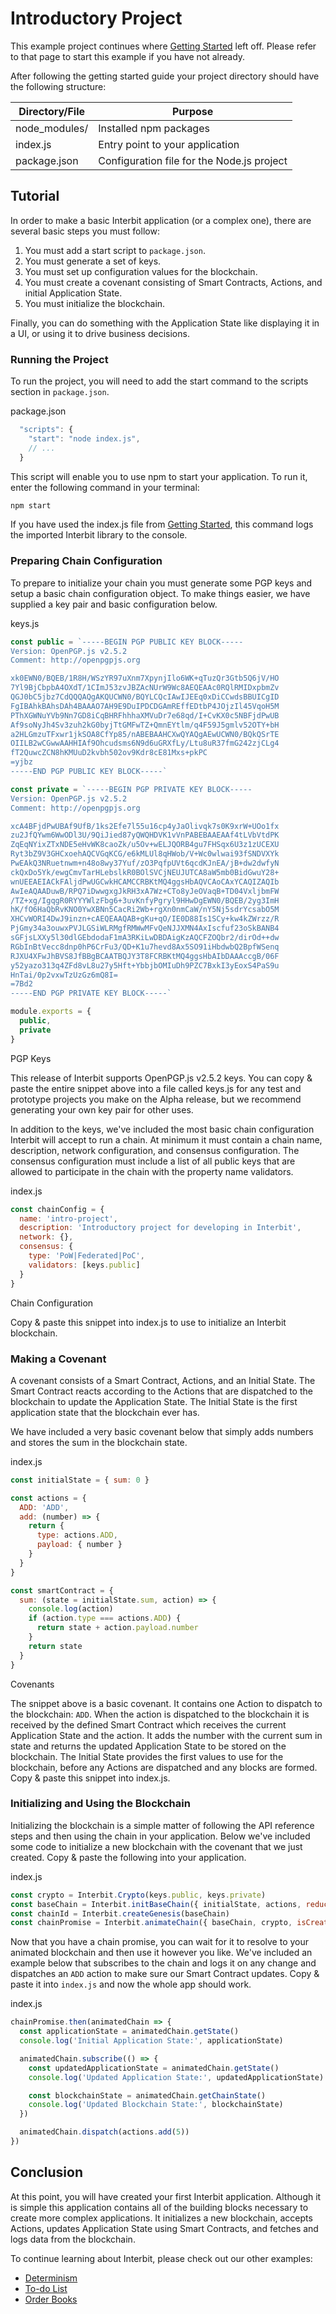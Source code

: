 # Introductory Project

This example project continues where [Getting
Started](../getting-started/README.md) left off. Please refer to that
page to start this example if you have not already.

After following the getting started guide your project directory should
have the following structure:

Directory/File     | Purpose
-------------------| -------
node_modules/      | Installed npm packages
index.js           | Entry point to your application
package.json       | Configuration file for the Node.js project


## Tutorial

In order to make a basic Interbit application (or a complex one), there
are several basic steps you must follow:

1. You must add a start script to `package.json`.
1. You must generate a set of keys.
1. You must set up configuration values for the blockchain.
1. You must create a covenant consisting of Smart Contracts, Actions,
   and initial Application State.
1. You must initialize the blockchain.

Finally, you can do something with the Application State like displaying
it in a UI, or using it to drive business decisions.


### Running the Project

To run the project, you will need to add the start command to the
scripts section in `package.json`.

<div class="filename">package.json</div>

```js
  "scripts": {
    "start": "node index.js",
    // ...
  }
```

This script will enable you to use npm to start your application. To run
it, enter the following command in your terminal:

```bash
npm start
```

If you have used the index.js file from [Getting
Started](../getting-started/README.md), this command logs the imported
Interbit library to the console.


### Preparing Chain Configuration

To prepare to initialize your chain you must generate some PGP keys and
setup a basic chain configuration object. To make things easier, we have
supplied a key pair and basic configuration below.

<div class="filename">keys.js</div>

```js
const public = `-----BEGIN PGP PUBLIC KEY BLOCK-----
Version: OpenPGP.js v2.5.2
Comment: http://openpgpjs.org

xk0EWN0/BQEB/1R8H/WSzYR97uXnm7XpynjIlo6WK+qTuzQr3Gtb5Q6jV/HO
7Yl9BjCbpbA4OXdT/1CImJ53zvJBZAcNUrW9Wc8AEQEAAc0RQlRMIDxpbmZv
QGJ0bC5jbz7CdQQQAQgAKQUCWN0/BQYLCQcIAwIJEEq0xDiCCwdsBBUICgID
FgIBAhkBAhsDAh4BAAAO7AH9E9DuIPDCDGAmREffEDtbP4JOjzIl45VqoH5M
PThXGWNuYVb9Nn7GD8iCqBHRFhhhaXMVuDr7e68qd/I+CvKX0c5NBFjdPwUB
Af9soNyJh4Sv3zuh2kG0byjTtGMFwTZ+QmnEYtlm/q4F59J5gmlv52OTY+bH
a2HLGmzuTFxwr1jkSOA8CfYp85/nABEBAAHCXwQYAQgAEwUCWN0/BQkQSrTE
OIILB2wCGwwAAHHIAf9Ohcudsms6N9d6uGRXfLy/Ltu8uR37fmG242zjCLg4
fT2QuwcZCN8hKMUuD2kvbh502ov9Kdr8cE81Mxs+pkPC
=yjbz
-----END PGP PUBLIC KEY BLOCK-----`

const private = `-----BEGIN PGP PRIVATE KEY BLOCK-----
Version: OpenPGP.js v2.5.2
Comment: http://openpgpjs.org

xcA4BFjdPwUBAf9UfB/1ks2Efe7l55u16cp4yJaOlivqk7s0K9xrW+UOo1fx
zu2JfQYwm6WwODl3U/9QiJied87yQWQHDVK1vVnPABEBAAEAAf4tLVbVtdPK
ZqEqNYixZTxNDE5eHvWK8caoZk/u5Ov+wELJQORB4gu7FHSqx6U3z1zUCEXU
Ryt3bZ9V3GHCxoehAQCVGqKCG/e6kMLUl8qHWob/V+Wc0wlwai93fSNDVXYk
PwEAkQ3NRuetnwm+n48o8wy37Yuf/zO3PqfpUVt6qcdKJnEA/jB+dw2dwfyN
ckQxDo5Yk/ewgCmvTarHLebslkR0BOlSVCjNEUJUTCA8aW5mb0BidGwuY28+
wnUEEAEIACkFAljdPwUGCwkHCAMCCRBKtMQ4ggsHbAQVCAoCAxYCAQIZAQIb
AwIeAQAADuwB/RPQ7iDwwgxgJkRH3xA7Wz+CTo8yJeOVaqB+TD04VxljbmFW
/TZ+xg/IgqgR0RYYYWlzFbg6+3uvKnfyPgryl9HHwDgEWN0/BQEB/2yg3ImH
hK/fO6HaQbRvKNO0YwXBNn5CacRi2Wb+rgXn0nmCaW/nY5Nj5sdrYcsabO5M
XHCvWORI4DwJ9inzn+cAEQEAAQAB+gKu+qO/IE0D88Is1SCy+kw4kZWrzz/R
PjGmy34a3ouwxPVJLGSiWLRMgfRMWwMFvQeNJJXMN4AxIscfuf23oSkBANB4
sGFjsLXXy5l30dlGEbdodaF1mA3RKiLwDBDAigKzAQCFZOQbr2/dirOd++dw
RGbInBtVecc8dnp0hP6CrFu3/QD+K1u7hevd8Ax5SO91iHbdwbQ2BpfWSenq
RJXU4XFwJhBVS8JfBBgBCAATBQJY3T8FCRBKtMQ4ggsHbAIbDAAAccgB/06F
y52yazo313q4ZFd8vL8u27y5Hft+YbbjbOMIuDh9PZC7BxkI3yEoxS4PaS9u
HnTai/0p2vxwTzUzGz6mQ8I=
=7Bd2
-----END PGP PRIVATE KEY BLOCK-----`

module.exports = {
  public,
  private
}
```

<div class="tips info">
  <p><span></span>PGP Keys</p>
  <p>
    This release of Interbit supports OpenPGP.js v2.5.2 keys. You can
    copy &amp; paste the entire snippet above into a file called keys.js
    for any test and prototype projects you make on the Alpha release,
    but we recommend generating your own key pair for other uses.
  </p>
</div>


In addition to the keys, we've included the most basic chain
configuration Interbit will accept to run a chain. At minimum it must
contain a chain name, description, network configuration, and consensus
configuration. The consensus configuration must include a list of all
public keys that are allowed to participate in the chain with the
property name validators.

<div class="filename">index.js</div>

```js
const chainConfig = {
  name: 'intro-project',
  description: 'Introductory project for developing in Interbit',
  network: {},
  consensus: {
    type: 'PoW|Federated|PoC',
    validators: [keys.public]
  }
}
```

<div class="tips info">
  <p><span></span>Chain Configuration</p>
  <p>
    Copy &amp; paste this snippet into index.js to use to initialize an
    Interbit blockchain.
  </p>
</div>


### Making a Covenant

A covenant consists of a Smart Contract, Actions, and an Initial State.
The Smart Contract reacts according to the Actions that are dispatched
to the blockchain to update the Application State. The Initial State is
the first application state that the blockchain ever has.

We have included a very basic covenant below that simply adds numbers
and stores the sum in the blockchain state.

<div class="filename">index.js</div>

```js
const initialState = { sum: 0 }

const actions = {
  ADD: 'ADD',
  add: (number) => {
    return {
      type: actions.ADD,
      payload: { number }
    }
  }
}

const smartContract = {
  sum: (state = initialState.sum, action) => {
    console.log(action)
    if (action.type === actions.ADD) {
      return state + action.payload.number
    }
    return state
  }
}
```

<div class="tips info">
  <p><span></span>Covenants</p>
  <p>
    The snippet above is a basic covenant. It contains one Action to
    dispatch to the blockchain: <code>ADD</code>. When the action is
    dispatched to the blockchain it is received by the defined Smart
    Contract which receives the current Application State and the
    action. It adds the number with the current sum in state and returns
    the updated Application State to be stored on the blockchain. The
    Initial State provides the first values to use for the blockchain,
    before any Actions are dispatched and any blocks are formed. Copy
    &amp; paste this snippet into index.js.
  </p>
</div>


### Initializing and Using the Blockchain

Initializing the blockchain is a simple matter of following the API
reference steps and then using the chain in your application. Below
we've included some code to initialize a new blockchain with the
covenant that we just created. Copy &amp; paste the following into your
application.

<div class="filename">index.js</div>

```js
const crypto = Interbit.Crypto(keys.public, keys.private)
const baseChain = Interbit.initBaseChain({ initialState, actions, reducers: smartContract, chainConfig, crypto })
const chainId = Interbit.createGenesis(baseChain)
const chainPromise = Interbit.animateChain({ baseChain, crypto, isCreator: true, chainId })
```

Now that you have a chain promise, you can wait for it to resolve to
your animated blockchain and then use it however you like. We've
included an example below that subscribes to the chain and logs it on
any change and dispatches an `ADD` action to make sure our Smart
Contract updates. Copy &amp; paste it into `index.js` and now the whole
app should work.

<div class="filename">index.js</div>

```js
chainPromise.then(animatedChain => {
  const applicationState = animatedChain.getState()
  console.log('Initial Application State:', applicationState)

  animatedChain.subscribe(() => {
    const updatedApplicationState = animatedChain.getState()
    console.log('Updated Application State:', updatedApplicationState)

    const blockchainState = animatedChain.getChainState()
    console.log('Updated Blockchain State:', blockchainState)
  })

  animatedChain.dispatch(actions.add(5))
})
```

## Conclusion

At this point, you will have created your first Interbit application.
Although it is simple this application contains all of the building
blocks necessary to create more complex applications. It initializes a
new blockchain, accepts Actions, updates Application State using Smart
Contracts, and fetches and logs data from the blockchain.

To continue learning about Interbit, please check out our other
examples:

* [Determinism](determinism.md)
* [To-do List](to-do-list.md)
* [Order Books](order-books.md)
